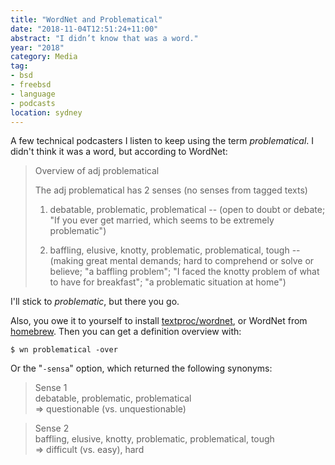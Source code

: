 ```yaml
---
title: "WordNet and Problematical"
date: "2018-11-04T12:51:24+11:00"
abstract: "I didn’t know that was a word."
year: "2018"
category: Media
tag:
- bsd
- freebsd
- language
- podcasts
location: sydney
---
```

A few technical podcasters I listen to keep using the term *problematical*.
I didn't think it was a word, but according to WordNet:

> Overview of adj problematical
> 
> The adj problematical has 2 senses (no senses from tagged texts)
> 
> 1. debatable, problematic, problematical -- (open to doubt or debate; "If you ever get married, which seems to be extremely problematic")
> 
> 2. baffling, elusive, knotty, problematic, problematical, tough -- (making great mental demands; hard to comprehend or solve or believe; "a baffling problem"; "I faced the knotty problem of what to have for breakfast"; "a problematic situation at home")

I'll stick to *problematic*, but there you go.

Also, you owe it to yourself to install [textproc/wordnet], or WordNet from [homebrew]. Then you can get a definition overview with:

    $ wn problematical -over

Or the "`-sensa`" option, which returned the following synonyms:

> Sense 1  
> debatable, problematic, problematical  
>     => questionable (vs. unquestionable)

> Sense 2  
> baffling, elusive, knotty, problematic, problematical, tough  
>     => difficult (vs. easy), hard  

[textproc/wordnet]: https://www.freshports.org/textproc/wordnet/
[homebrew]: https://formulae.brew.sh/formula/wordnet

